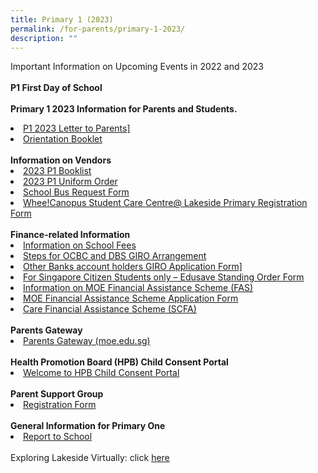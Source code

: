 ```yaml
---
title: Primary 1 (2023)
permalink: /for-parents/primary-1-2023/
description: ""
---
```

Important Information on Upcoming Events in 2022 and 2023  
<br>
<b>P1 First Day of School</b>
<br><br>
<b>Primary 1 2023 Information for Parents and Students.</b>
<li><a href="/files/P1/Letter%20to%20P1%20Parents.pdf" target="_blank">P1 2023 Letter to Parents]</a></li>  
<li><a href="/files/P1/Orientation%Booklet%2023.pdf" target="_blank">Orientation Booklet</a></li><br>
<b>Information on Vendors</b>
<li><a href="" target="_blank">2023 P1 Booklist</a></li>
<li><a href="" target="_blank">2023 P1 Uniform Order</a></li>
<li><a href="https://forms.gle/jHsryXFj3mQB1LN8A" target="_blank">School Bus Request Form</a></li>
<li><a href="https://www.wheecanopus.com/student-registration" target="_blank">Whee!Canopus Student Care Centre@ Lakeside Primary Registration Form</a></li><br>
<b>Finance-related Information</b>
<li><a href="https://www.moe.gov.sg/financial-matters/fees" target="_blank">Information on School Fees</a></li>
<li><a href="" target="_blank">Steps for OCBC and DBS GIRO Arrangement</a></li>
<li><a href="" target="_blank">Other Banks account holders GIRO Application Form]</a></li>
<li><a href="https://form.gov.sg/#!/5be24a1bb3f842000fdc4e59" target="_blank">For Singapore Citizen Students only – Edusave Standing Order Form</a></li>
<li><a href="https://www.moe.gov.sg/financial-matters/financial-assistance" target="_blank">Information on MOE Financial Assistance Scheme (FAS)</a></li>
<li><a href="https://go.gov.sg/moe-efas" target="_blank">MOE Financial Assistance Scheme Application Form</a></li>
<li><a href="https://www.msf.gov.sg/Comcare/Pages/Comcare-Student-Care-Subsidies.aspx" target="_blank"> Care Financial Assistance Scheme (SCFA)</a></li><br>
<b>Parents Gateway</b>
<li><a href="https://pg.moe.edu.sg/" target="_blank">Parents Gateway (moe.edu.sg)</a></li><br>
<b>Health Promotion Board (HPB) Child Consent Portal</b>
<li><a href="https://childconsent.hpb.gov.sg/ship/process/SHIP/OnlineChildConsentPortal" target="_blank">Welcome to HPB Child Consent Portal</a></li><br>
<b>Parent Support Group</b>
<li><a href="https://docs.google.com/forms/d/e/1FAIpQLSdgIXFrdCwzsOYcDMPGLJ8-ErQfdyJR6JGt7p8GS8nMXFkZyA/viewform" target="_blank">Registration Form</a></li>
<br>
<b>General Information for Primary One</b>
<li><a href="https://www.moe.gov.sg/primary/p1-registration/report-to-school" target="_blank">Report to School</a></li>
<br>
Exploring Lakeside Virtually: click <a href="https://sites.google.com/moe.edu.sg/lspsvirtualopenhouse2022/home" target="_blank">here</a>